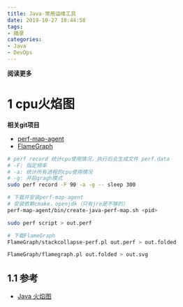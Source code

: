 ```yaml
---
title: Java-常用运维工具
date: 2019-10-27 18:44:58
tags: 
- 摘录
categories: 
- Java
- DevOps
---
```


**阅读更多**

<!--more-->

# 1 cpu火焰图

**相关git项目**

* [perf-map-agent](https://github.com/jvm-profiling-tools/perf-map-agent)
* [FlameGraph](https://github.com/brendangregg/FlameGraph)

```sh
# perf record 统计cpu使用情况，执行后会生成文件 perf.data
# -F: 指定频率
# -a: 统计所有进程的cpu使用情况
# -g: 开启gragh模式
sudo perf record -F 90 -a -g -- sleep 300

# 下载并安装perf-map-agent
# 安装依赖cmake，openjdk（只有jre是不够的）
perf-map-agent/bin/create-java-perf-map.sh <pid>

sudo perf script > out.perf

# 下载FlameGraph
FlameGraph/stackcollapse-perf.pl out.perf > out.folded

FlameGraph/flamegraph.pl out.folded > out.svg
```

## 1.1 参考

* [Java 火焰图](https://www.jianshu.com/p/bea2b6a1eb6e)

